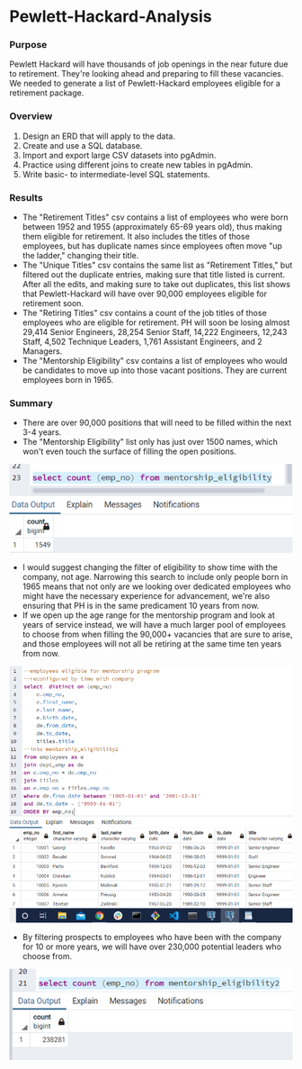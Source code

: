 # Pewlett-Hackard-Analysis

### Purpose
Pewlett Hackard will have thousands of job openings in the near future due to retirement.  They're looking ahead and preparing to fill these vacancies.  We needed to generate a list of Pewlett-Hackard employees eligible for a retirement package.

### Overview
1. Design an ERD that will apply to the data.
2. Create and use a SQL database.
3. Import and export large CSV datasets into pgAdmin.
4. Practice using different joins to create new tables in pgAdmin.
5. Write basic- to intermediate-level SQL statements.

### Results
- The "Retirement Titles" csv contains a list of employees who were born between 1952 and 1955 (approximately 65-69 years old), thus making them eligible for retirement. It also includes the titles of those employees, but has duplicate names since employees often move "up the ladder," changing their title.
- The "Unique Titles" csv contains the same list as "Retirement Titles," but filtered out the duplicate entries, making sure that title listed is current. After all the edits, and making sure to take out duplicates, this list shows that Pewlett-Hackard will have over 90,000 employees eligible for retirement soon.
- The "Retiring Titles" csv contains a count of the job titles of those employees who are eligible for retirement. PH will soon be losing almost 29,414 Senior Engineers, 28,254 Senior Staff, 14,222 Engineers, 12,243 Staff, 4,502 Technique Leaders, 1,761 Assistant Engineers, and 2 Managers.
- The "Mentorship Eligibility" csv contains a list of employees who would be candidates to move up into those vacant positions.  They are current employees born in 1965.

### Summary
- There are over 90,000 positions that will need to be filled within the next 3-4 years.
- The "Mentorship Eligibility" list only has just over 1500 names, which won't even touch the surface of filling the open positions.

![orig_mentor](https://github.com/charlagarcia/Pewlett-Hackard-Analysis/blob/main/mentorship%20count%20original.png)
- I would suggest changing the filter of eligibility to show time with the company, not age.  Narrowing this search to include only people born in 1965 means that not only are we looking over dedicated employees who might have the necessary experience for advancement, we're also ensuring that PH is in the same predicament 10 years from now.  
- If we open up the age range for the mentorship program and look at years of service instead, we will have a much larger pool of employees to choose from when filling the 90,000+ vacancies that are sure to arise, and those employees will not all be retiring at the same time ten years from now.

![mentorship2](https://github.com/charlagarcia/Pewlett-Hackard-Analysis/blob/main/Redefined%20mentorship%20eligibility.png)
- By filtering prospects to employees who have been with the company for 10 or more years, we will have over 230,000 potential leaders who choose from.

![mentorship_count](https://github.com/charlagarcia/Pewlett-Hackard-Analysis/blob/main/redefined%20mentorship%20count.png)
